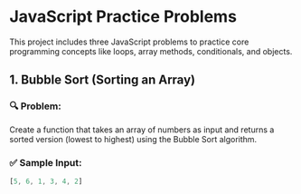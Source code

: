 # JavaScript Practice Problems

This project includes three JavaScript problems to practice core programming concepts like loops, array methods, conditionals, and objects.

## 1. Bubble Sort (Sorting an Array)

### 🔍 Problem:
Create a function that takes an array of numbers as input and returns a sorted version (lowest to highest) using the Bubble Sort algorithm.

### ✅ Sample Input:
```javascript
[5, 6, 1, 3, 4, 2]

